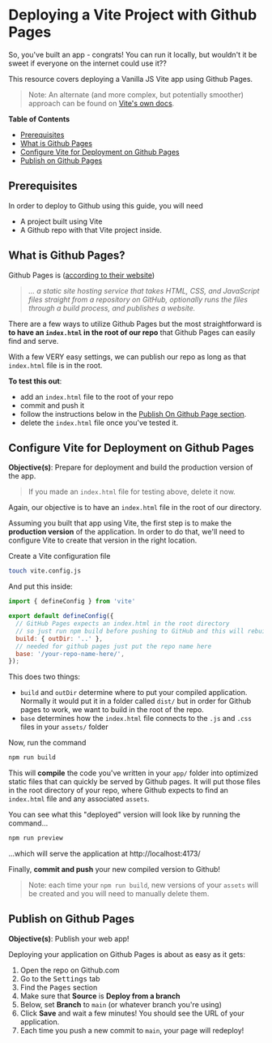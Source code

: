 # Deploying a Vite Project with Github Pages

So, you've built an app - congrats! You can run it locally, but wouldn't it be sweet if everyone on the internet could use it??

This resource covers deploying a Vanilla JS Vite app using Github Pages. 

> Note: An alternate (and more complex, but potentially smoother) approach can be found on [Vite's own docs](https://vitejs.dev/guide/static-deploy).

**Table of Contents**
- [Prerequisites](#prerequisites)
- [What is Github Pages](#what-is-github-pages)
- [Configure Vite for Deployment on Github Pages](#configure-vite-for-deployment-on-github-pages)
- [Publish on Github Pages](#publish-on-github-pages)

## Prerequisites

In order to deploy to Github using this guide, you will need 
* A project built using Vite
* A Github repo with that Vite project inside.

## What is Github Pages?

Github Pages is ([according to their website](https://docs.github.com/en/pages/getting-started-with-github-pages/about-github-pages))

> _... a static site hosting service that takes HTML, CSS, and JavaScript files straight from a repository on GitHub, optionally runs the files through a build process, and publishes a website._

There are a few ways to utilize Github Pages but the most straightforward is **to have an `index.html` in the root of our repo** that Github Pages can easily find and serve.

With a few VERY easy settings, we can publish our repo as long as that `index.html` file is in the root.

**To test this out**:
* add an `index.html` file to the root of your repo
* commit and push it
* follow the instructions below in the [Publish On Github Page section](#publish-on-github-pages). 
* delete the `index.html` file once you've tested it.

## Configure Vite for Deployment on Github Pages

**Objective(s)**: Prepare for deployment and build the production version of the app.

> If you made an `index.html` file for testing above, delete it now.

Again, our objective is to have an `index.html` file in the root of our directory.

Assuming you built that app using Vite, the first step is to make the **production version** of the application. In order to do that, we'll need to configure Vite to create that version in the right location.

Create a Vite configuration file

```sh
touch vite.config.js
```

And put this inside:

```js
import { defineConfig } from 'vite'

export default defineConfig({
  // GitHub Pages expects an index.html in the root directory
  // so just run npm build before pushing to GitHub and this will rebuild our assets to the root
  build: { outDir: '..' },
  // needed for github pages just put the repo name here
  base: '/your-repo-name-here/', 
});
```

This does two things:
* `build` and `outDir` determine where to put your compiled application. Normally it would put it in a folder called `dist/` but in order for Github pages to work, we want to build in the root of the repo.
* `base` determines how the `index.html` file connects to the `.js` and `.css` files in your `assets/` folder

Now, run the command

```sh
npm run build
```

This will **compile** the code you've written in your `app/` folder into optimized static files that can quickly be served by Github pages. It will put those files in the root directory of your repo, where Github expects to find an `index.html` file and any associated `assets`.

You can see what this "deployed" version will look like by running the command...

```sh
npm run preview
```

...which will serve the application at http://localhost:4173/

Finally, **commit and push** your new compiled version to Github!

> Note: each time your `npm run build`, new versions of your `assets` will be created and you will need to manually delete them.

## Publish on Github Pages

**Objective(s)**: Publish your web app!

Deploying your application on Github Pages is about as easy as it gets:

1. Open the repo on Github.com
2. Go to the <kbd>Settings</kbd> tab
3. Find the <kbd>Pages</kbd> section
4. Make sure that **Source** is **Deploy from a branch**
5. Below, set **Branch** to `main` (or whatever branch you're using)
6. Click **Save** and wait a few minutes! You should see the URL of your application.
7. Each time you push a new commit to `main`, your page will redeploy!